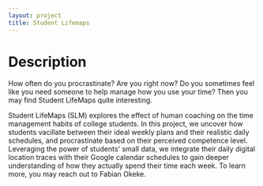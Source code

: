 ```yaml
---
layout: project
title: Student Lifemaps
---
```


# Description
How often do you procrastinate? Are you right now? Do you sometimes feel like you need someone to help manage how you use
your time? Then you may find Student LifeMaps quite interesting.

Student LifeMaps (SLM) explores the effect of human coaching on the time management habits of college students. In this project, we
uncover how students vacillate between their ideal weekly plans and their realistic daily schedules, and procrastinate based on their
perceived competence level. Leveraging the power of students' small data, we integrate their daily digital location traces with their Google calendar schedules to gain deeper understanding of how they actually spend their time each week. To learn more, you may reach out to Fabian Okeke.
